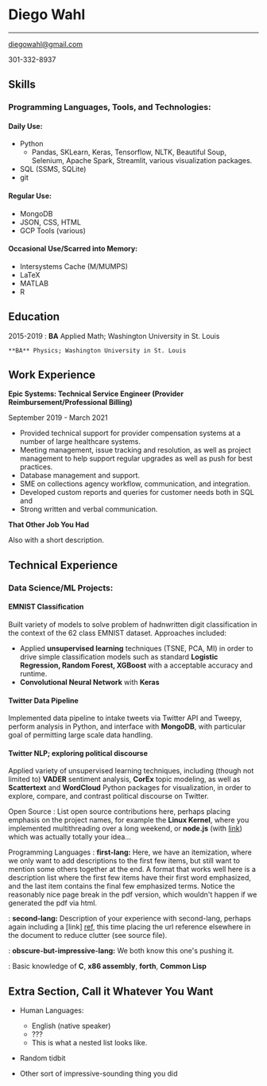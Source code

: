 
Diego Wahl
============

-------------------     ----------------------------
diegowahl@gmail.com

301-332-8937

Skills
---------
### Programming Languages, Tools, and Technologies:

#### Daily Use:
* Python
    - Pandas, SKLearn, Keras, Tensorflow, NLTK, Beautiful Soup, Selenium, Apache Spark, Streamlit, various visualization packages.
* SQL (SSMS, SQLite)
* git

#### Regular Use:
* MongoDB
* JSON, CSS, HTML
* GCP Tools (various)

#### Occasional Use/Scarred into Memory:
* Intersystems Cache (M/MUMPS)
* LaTeX
* MATLAB
* R


Education
---------

2015-2019 
:   **BA** Applied Math; Washington University in St. Louis

    **BA** Physics; Washington University in St. Louis


Work Experience
----------

**Epic Systems: Technical Service Engineer (Provider Reimbursement/Professional Billing)**

September 2019 - March 2021 

* Provided technical support for provider compensation systems at a number of large healthcare systems. 
* Meeting management, issue tracking and resolution, as well as project management to help support regular upgrades as well as push for best practices.
* Database management and support.
* SME on collections agency workflow, communication, and integration.
* Developed custom reports and queries for customer needs both in SQL and 
* Strong written and verbal communication.

**That Other Job You Had**

Also with a short description.

Technical Experience
--------------------

### Data Science/ML Projects:

#### EMNIST Classification
Built variety of models to solve problem of hadnwritten digit classification in the context of the 62 class EMNIST dataset. Approaches included:

* Applied **unsupervised learning** techniques (TSNE, PCA, MI) in order to drive simple classification models such as standard **Logistic Regression, Random Forest, XGBoost** with a acceptable accuracy and runtime.
* **Convolutional Neural Network** with **Keras**

#### Twitter Data Pipeline
Implemented data pipeline to intake tweets via Twitter API and Tweepy, perform analysis in Python, and interface with **MongoDB**, with particular goal of permitting large scale data handling.

#### Twitter NLP; exploring political discourse
Applied variety of unsupervised learning techniques, including (though not limited to) **VADER** sentiment analysis, **CorEx** topic modeling, as well as **Scattertext** and **WordCloud** Python packages for visualization, in order to explore, compare, and contrast political discourse on Twitter.

Open Source
:   List open source contributions here, perhaps placing emphasis on
    the project names, for example the **Linux Kernel**, where you
    implemented multithreading over a long weekend, or **node.js**
    (with [link](http://nodejs.org)) which was actually totally
    your idea...

Programming Languages
:   **first-lang:** Here, we have an itemization, where we only want
    to add descriptions to the first few items, but still want to
    mention some others together at the end. A format that works well
    here is a description list where the first few items have their
    first word emphasized, and the last item contains the final few
    emphasized terms. Notice the reasonably nice page break in the pdf
    version, which wouldn't happen if we generated the pdf via html.

:   **second-lang:** Description of your experience with second-lang,
    perhaps again including a [link] [ref], this time placing the url
    reference elsewhere in the document to reduce clutter (see source
    file). 

:   **obscure-but-impressive-lang:** We both know this one's pushing
    it.

:   Basic knowledge of **C**, **x86 assembly**, **forth**, **Common Lisp**

[ref]: https://github.com/githubuser/superlongprojectname

Extra Section, Call it Whatever You Want
----------------------------------------

* Human Languages:

     * English (native speaker)
     * ???
     * This is what a nested list looks like.

* Random tidbit

* Other sort of impressive-sounding thing you did